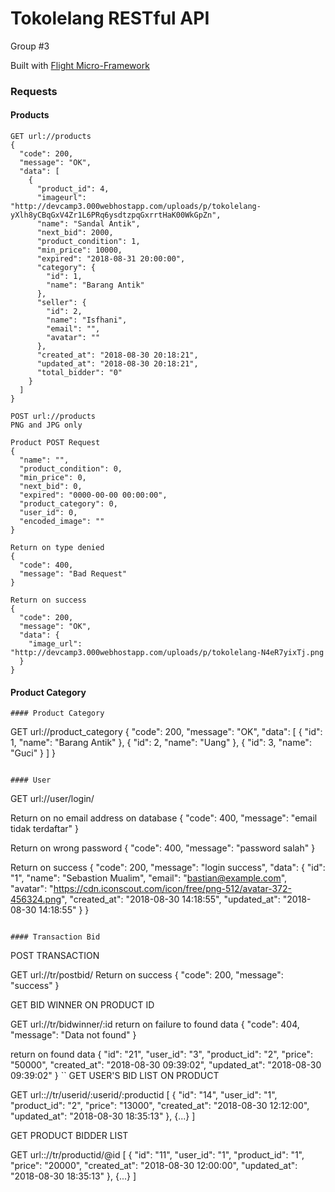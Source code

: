 # Tokolelang RESTful API
Group #3

Built with [Flight Micro-Framework](http://flightphp.com/)

### Requests
#### Products
```
GET url://products
{
  "code": 200,
  "message": "OK",
  "data": [
    {
      "product_id": 4,
      "imageurl": "http://devcamp3.000webhostapp.com/uploads/p/tokolelang-yXlh8yCBqGxV4Zr1L6PRq6ysdtzpqGxrrtHaK00WkGpZn",
      "name": "Sandal Antik",
      "next_bid": 2000,
      "product_condition": 1,
      "min_price": 10000,
      "expired": "2018-08-31 20:00:00",
      "category": {
        "id": 1,
        "name": "Barang Antik"
      },
      "seller": {
        "id": 2,
        "name": "Isfhani",
        "email": "",
        "avatar": ""
      },
      "created_at": "2018-08-30 20:18:21",
      "updated_at": "2018-08-30 20:18:21",
      "total_bidder": "0"
    }
  ]
}
```

```
POST url://products
PNG and JPG only

Product POST Request
{
  "name": "",
  "product_condition": 0,
  "min_price": 0,
  "next_bid": 0,
  "expired": "0000-00-00 00:00:00",
  "product_category": 0,
  "user_id": 0,
  "encoded_image": ""
}

Return on type denied
{
  "code": 400,
  "message": "Bad Request"
}

Return on success
{
  "code": 200,
  "message": "OK",
  "data": {
    "image_url": "http://devcamp3.000webhostapp.com/uploads/p/tokolelang-N4eR7yixTj.png
  }
}
```

#### Product Category
```
#### Product Category
```
GET url://product_category
{
  "code": 200,
  "message": "OK",
  "data": [
    {
      "id": 1,
      "name": "Barang Antik"
    },
    {
      "id": 2,
      "name": "Uang"
    },
    {
      "id": 3,
      "name": "Guci"
    }
  ]
}
```

#### User
```
GET url://user/login/

Return on no email address on database
{
    "code": 400,
    "message": "email tidak terdaftar"
}

Return on wrong password
{
    "code": 400,
    "message": "password salah"
}

Return on success
{
    "code": 200,
    "message": "login success",
    "data": {
        "id": "1",
        "name": "Sebastion Mualim",
        "email": "bastian@example.com",
        "avatar": "https://cdn.iconscout.com/icon/free/png-512/avatar-372-456324.png",
        "created_at": "2018-08-30 14:18:55",
        "updated_at": "2018-08-30 14:18:55"
    }
}
```

#### Transaction Bid
```
POST TRANSACTION

GET url://tr/postbid/
Return on success
{
    "code": 200,
    "message": "success"
}

GET BID WINNER ON PRODUCT ID

GET url://tr/bidwinner/:id
return on failure to found data
{
    "code": 404,
    "message": "Data not found"
}

return on found data
{
    "id": "21",
    "user_id": "3",
    "product_id": "2",
    "price": "50000",
    "created_at": "2018-08-30 09:39:02",
    "updated_at": "2018-08-30 09:39:02"
}
``
GET USER'S BID LIST ON PRODUCT

GET url:://tr/userid/:userid/:productid
[
    {
        "id": "14",
        "user_id": "1",
        "product_id": "2",
        "price": "13000",
        "created_at": "2018-08-30 12:12:00",
        "updated_at": "2018-08-30 18:35:13"
    }, {...}
]

GET PRODUCT BIDDER LIST

GET url:://tr/productid/@id
[
    {
        "id": "11",
        "user_id": "1",
        "product_id": "1",
        "price": "20000",
        "created_at": "2018-08-30 12:00:00",
        "updated_at": "2018-08-30 18:35:13"
    }, {...}
]
